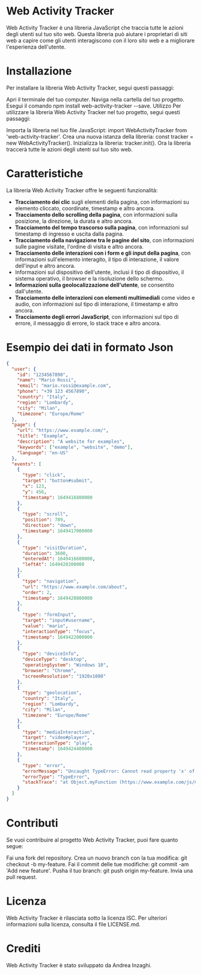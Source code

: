 # Web Activity Tracker
Web Activity Tracker è una libreria JavaScript che traccia tutte le azioni degli utenti sul tuo sito web. Questa libreria può aiutare i proprietari di siti web a capire come gli utenti interagiscono con il loro sito web e a migliorare l'esperienza dell'utente.

# Installazione
Per installare la libreria Web Activity Tracker, segui questi passaggi:

Apri il terminale del tuo computer.
Naviga nella cartella del tuo progetto.
Esegui il comando npm install web-activity-tracker --save.
Utilizzo
Per utilizzare la libreria Web Activity Tracker nel tuo progetto, segui questi passaggi:

Importa la libreria nel tuo file JavaScript: import WebActivityTracker from 'web-activity-tracker'.
Crea una nuova istanza della libreria: const tracker = new WebActivityTracker().
Inizializza la libreria: tracker.init().
Ora la libreria traccerà tutte le azioni degli utenti sul tuo sito web.

# Caratteristiche
La libreria Web Activity Tracker offre le seguenti funzionalità:
<ul>
  <li><b>Tracciamento dei clic</b> sugli elementi della pagina, con informazioni su elemento cliccato, coordinate, timestamp e altro ancora.</li>
  <li><b>Tracciamento dello scrolling della pagina</b>, con informazioni sulla posizione, la direzione, la durata e altro ancora.</li>
  <li><b>Tracciamento del tempo trascorso sulla pagina</b>, con informazioni sul timestamp di ingresso e uscita dalla pagina.</li>
  <li><b>Tracciamento della navigazione tra le pagine del sito</b>, con informazioni sulle pagine visitate, l'ordine di visita e altro ancora.</li>
  <li><b>Tracciamento delle interazioni con i form e gli input della pagina</b>, con informazioni sull'elemento interagito, il tipo di interazione, il valore dell'input e altro ancora.</li>
  <li>Informazioni sul dispositivo dell'utente, inclusi il tipo di dispositivo, il sistema operativo, il browser e la risoluzione dello schermo.</li>
  <li><b>Informazioni sulla geolocalizzazione dell'utente</b>, se consentito dall'utente.</li>
  <li><b>Tracciamento delle interazioni con elementi multimediali</b> come video e audio, con informazioni sul tipo di interazione, il timestamp e altro ancora.</li>
  <li><b>Tracciamento degli errori JavaScript</b>, con informazioni sul tipo di errore, il messaggio di errore, lo stack trace e altro ancora.</li>
</ul>
  
  
# Esempio dei dati in formato Json

```json
{
  "user": {
    "id": "1234567890",
    "name": "Mario Rossi",
    "email": "mario.rossi@example.com",
    "phone": "+39 123 4567890",
    "country": "Italy",
    "region": "Lombardy",
    "city": "Milan",
    "timezone": "Europe/Rome"
  },
  "page": {
    "url": "https://www.example.com/",
    "title": "Example",
    "description": "A website for examples",
    "keywords": ["example", "website", "demo"],
    "language": "en-US"
  },
  "events": [
    {
      "type": "click",
      "target": "button#submit",
      "x": 123,
      "y": 456,
      "timestamp": 1649416800000
    },
    {
      "type": "scroll",
      "position": 789,
      "direction": "down",
      "timestamp": 1649417000000
    },
    {
      "type": "visitDuration",
      "duration": 3600,
      "enteredAt": 1649416600000,
      "leftAt": 1649420200000
    },
    {
      "type": "navigation",
      "url": "https://www.example.com/about",
      "order": 2,
      "timestamp": 1649420800000
    },
    {
      "type": "formInput",
      "target": "input#username",
      "value": "mario",
      "interactionType": "focus",
      "timestamp": 1649422000000
    },
    {
      "type": "deviceInfo",
      "deviceType": "desktop",
      "operatingSystem": "Windows 10",
      "browser": "Chrome",
      "screenResolution": "1920x1080"
    },
    {
      "type": "geolocation",
      "country": "Italy",
      "region": "Lombardy",
      "city": "Milan",
      "timezone": "Europe/Rome"
    },
    {
      "type": "mediaInteraction",
      "target": "video#player",
      "interactionType": "play",
      "timestamp": 1649424400000
    },
    {
      "type": "error",
      "errorMessage": "Uncaught TypeError: Cannot read property 'x' of undefined",
      "errorType": "TypeError",
      "stackTrace": "at Object.myFunction (https://www.example.com/js/main.js:10:15)\nat ..."
    }
  ]
}
```

# Contributi
Se vuoi contribuire al progetto Web Activity Tracker, puoi fare quanto segue:

Fai una fork del repository.
Crea un nuovo branch con la tua modifica: git checkout -b my-feature.
Fai il commit delle tue modifiche: git commit -am 'Add new feature'.
Pusha il tuo branch: git push origin my-feature.
Invia una pull request.

# Licenza
Web Activity Tracker è rilasciata sotto la licenza ISC. Per ulteriori informazioni sulla licenza, consulta il file LICENSE.md.

# Crediti
Web Activity Tracker è stato sviluppato da Andrea Inzaghi.
